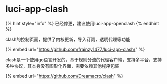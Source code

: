 # luci-app-clash

{% hint style="info" %}
已经停更，建议使用luci-app-openclash
{% endhint %}

clash的控制页面，提供了内核更新，导入订阅，透明代理等功能

{% embed url="https://github.com/frainzy1477/luci-app-clash/" %}

clash是一个使用go语言开发的，基于规则分流的代理客户端，支持多平台，支持多种协议，其本身没有图形化界面，需要依赖其他程序包装

{% embed url="https://github.com/Dreamacro/clash" %}
